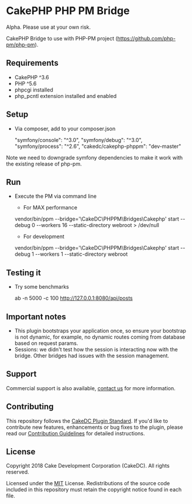 CakePHP PHP PM Bridge
===================

Alpha. Please use at your own risk.

CakePHP Bridge to use with PHP-PM project (https://github.com/php-pm/php-pm).

Requirements
------------

* CakePHP ^3.6
* PHP ^5.6
* phpcgi installed
* php_pcntl extension installed and enabled

Setup
-------------

* Via composer, add to your composer.json

    "symfony/console": "^3.0",
    "symfony/debug": "^3.0",
    "symfony/process": "^2.6",
    "cakedc/cakephp-phppm": "dev-master"

Note we need to downgrade symfony dependencies to make it work with the existing release of php-pm.

Run
---

* Execute the PM via command line
  * For MAX performance

   vendor/bin/ppm --bridge='\CakeDC\PHPPM\Bridges\Cakephp' start --debug 0 --workers 16 --static-directory webroot > /dev/null

  * For development
  
  vendor/bin/ppm --bridge='\CakeDC\PHPPM\Bridges\Cakephp' start --debug 1 --workers 1 --static-directory webroot
    

Testing it
----------

* Try some benchmarks

    ab -n 5000 -c 100 http://127.0.0.1:8080/api/posts

Important notes
-------------
* This plugin bootstraps your application once, so ensure your bootstrap is not dynamic, for example, no 
dynamic routes coming from database based on request params.
* Sessions: we didn't test how the session is interacting now with the bridge. Other bridges had issues with
the session management.

Support
-------

Commercial support is also available, [contact us](https://www.cakedc.com/contact) for more information.

Contributing
------------

This repository follows the [CakeDC Plugin Standard](https://www.cakedc.com/plugin-standard). If you'd like to contribute new features, enhancements or bug fixes to the plugin, please read our [Contribution Guidelines](https://www.cakedc.com/contribution-guidelines) for detailed instructions.

License
-------

Copyright 2018 Cake Development Corporation (CakeDC). All rights reserved.

Licensed under the [MIT](http://www.opensource.org/licenses/mit-license.php) License. Redistributions of the source code included in this repository must retain the copyright notice found in each file.
